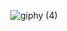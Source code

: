 <div align=center>
 
![giphy (4)](https://user-images.githubusercontent.com/39674365/155858471-45d17658-c2d4-4faf-9b6d-b3386752873e.gif)

</div>

<!-- 
👋

![giphy (1)](https://user-images.githubusercontent.com/39674365/155858360-eaf76002-e1b7-497a-a6b3-ba7462929c0a.gif)

 ![eren-eren-yeager](https://user-images.githubusercontent.com/39674365/155857070-f20a9439-5830-475d-9a4e-30d3c7ad5a4b.gif)

[![Personal-Website](https://user-images.githubusercontent.com/39674365/155856876-b782aee4-1d7d-4d23-8712-bc63f4ae8c1e.gif)](https://rrrokhtar.github.io/)

💬 Ask me about anything right there rrrokhtar@gmail.com  
![rrrokhtar's GitHub stats](https://github-readme-stats.vercel.app/api?username=rrrokhtar&show_icons=true)  
[![Top Langs](https://github-readme-stats.vercel.app/api/top-langs/?username=rrrokhtar&hide=html,Stata,Jupyter%20Notebook,PHP&langs_count=8&layout=compact)](https://github.com/anuraghazra/github-readme-stats)
Here are some ideas to get you started:
 ⚡Currently working as SWE [@AJAXSolution](https://ajaxsolutions-eg.com/)  
 🔭 I have been a GSoC'21 participant [@RedHenLab](https://www.redhenlab.org/)  
 💬 Ask me about anything right there rrrokhtar@gmail.com  
 📫 Want to know more about me visit this https://rrrokhtar.github.io/  
![rrrokhtar's GitHub stats](https://github-readme-stats.vercel.app/api?username=rrrokhtar&show_icons=true)  
[![Top Langs](https://github-readme-stats.vercel.app/api/top-langs/?username=rrrokhtar&hide=html,Stata,Jupyter%20Notebook,PHP&langs_count=8&layout=compact)](https://github.com/anuraghazra/github-readme-stats)

- 🔭 I’m currently working on ...
- 🌱 I’m currently learning ...
- 👯 I’m looking to collaborate on ...
- 🤔 I’m looking for help with ...
- 💬 Ask me about ...
- 📫 How to reach me: ...
- 😄 Pronouns: ...
- ⚡ Fun fact: ...


-->
